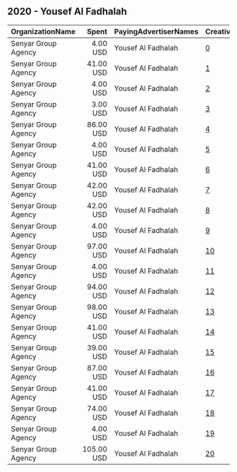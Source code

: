 ## 2020 - Yousef Al Fadhalah 
|OrganizationName|Spent|PayingAdvertiserNames|CreativeUrls|Impressions|Genders|AgeBrackets|CountryCodes|BillingAddresses|CandidateBallotInformation|
|:---|---:|:---|:---|---:|:---|:---|:---|:---|:---|
|Senyar Group Agency|4.00 USD|Yousef Al Fadhalah|[0](https://www.snap.com/political-ads/asset/0311b96f356183a861794ec87c5a3f403bfedc627531ec9acfdc7b2a2887391f?mediaType=mp4)|2,986||18+|kuwait|"Press Street,Shewikh,11111,KW"|Yousef AlFadhalah|
|Senyar Group Agency|41.00 USD|Yousef Al Fadhalah|[1](https://www.snap.com/political-ads/asset/98e87be7f064adcb36ce48e8f70d8a997a8fc19eb7bda3eb650aae1360ab5887?mediaType=mp4)|15,749||18+|kuwait|"Press Street,Shewikh,11111,KW"|Yousef AlFadhalah|
|Senyar Group Agency|4.00 USD|Yousef Al Fadhalah|[2](https://www.snap.com/political-ads/asset/0311b96f356183a861794ec87c5a3f403bfedc627531ec9acfdc7b2a2887391f?mediaType=mp4)|2,848||18+|kuwait|"Press Street,Shewikh,11111,KW"|Yousef AlFadhalah|
|Senyar Group Agency|3.00 USD|Yousef Al Fadhalah|[3](https://www.snap.com/political-ads/asset/0311b96f356183a861794ec87c5a3f403bfedc627531ec9acfdc7b2a2887391f?mediaType=mp4)|2,774||18+|kuwait|"Press Street,Shewikh,11111,KW"|Yousef AlFadhalah|
|Senyar Group Agency|86.00 USD|Yousef Al Fadhalah|[4](https://www.snap.com/political-ads/asset/15cdbd030fe99d4e24088e55c6170e6495f6fb6aa733c41f36b958c44bb2bf30?mediaType=mp4)|25,396||18+|kuwait|"Press Street,Shewikh,11111,KW"|Yousef Al Fadhalah|
|Senyar Group Agency|4.00 USD|Yousef Al Fadhalah|[5](https://www.snap.com/political-ads/asset/0311b96f356183a861794ec87c5a3f403bfedc627531ec9acfdc7b2a2887391f?mediaType=mp4)|2,902||18+|kuwait|"Press Street,Shewikh,11111,KW"|Yousef AlFadhalah|
|Senyar Group Agency|41.00 USD|Yousef Al Fadhalah|[6](https://www.snap.com/political-ads/asset/98e87be7f064adcb36ce48e8f70d8a997a8fc19eb7bda3eb650aae1360ab5887?mediaType=mp4)|17,512||18+|kuwait|"Press Street,Shewikh,11111,KW"|Yousef AlFadhalah|
|Senyar Group Agency|42.00 USD|Yousef Al Fadhalah|[7](https://www.snap.com/political-ads/asset/98e87be7f064adcb36ce48e8f70d8a997a8fc19eb7bda3eb650aae1360ab5887?mediaType=mp4)|16,529||18+|kuwait|"Press Street,Shewikh,11111,KW"|Yousef AlFadhalah|
|Senyar Group Agency|42.00 USD|Yousef Al Fadhalah|[8](https://www.snap.com/political-ads/asset/98e87be7f064adcb36ce48e8f70d8a997a8fc19eb7bda3eb650aae1360ab5887?mediaType=mp4)|16,591||18+|kuwait|"Press Street,Shewikh,11111,KW"|Yousef AlFadhalah|
|Senyar Group Agency|4.00 USD|Yousef Al Fadhalah|[9](https://www.snap.com/political-ads/asset/0311b96f356183a861794ec87c5a3f403bfedc627531ec9acfdc7b2a2887391f?mediaType=mp4)|2,973||18+|kuwait|"Press Street,Shewikh,11111,KW"|Yousef AlFadhalah|
|Senyar Group Agency|97.00 USD|Yousef Al Fadhalah|[10](https://www.snap.com/political-ads/asset/15cdbd030fe99d4e24088e55c6170e6495f6fb6aa733c41f36b958c44bb2bf30?mediaType=mp4)|28,559||18+|kuwait|"Press Street,Shewikh,11111,KW"|Yousef Al Fadhalah|
|Senyar Group Agency|4.00 USD|Yousef Al Fadhalah|[11](https://www.snap.com/political-ads/asset/0311b96f356183a861794ec87c5a3f403bfedc627531ec9acfdc7b2a2887391f?mediaType=mp4)|2,966||18+|kuwait|"Press Street,Shewikh,11111,KW"|Yousef AlFadhalah|
|Senyar Group Agency|94.00 USD|Yousef Al Fadhalah|[12](https://www.snap.com/political-ads/asset/15cdbd030fe99d4e24088e55c6170e6495f6fb6aa733c41f36b958c44bb2bf30?mediaType=mp4)|27,534||18+|kuwait|"Press Street,Shewikh,11111,KW"|Yousef Al Fadhalah|
|Senyar Group Agency|98.00 USD|Yousef Al Fadhalah|[13](https://www.snap.com/political-ads/asset/15cdbd030fe99d4e24088e55c6170e6495f6fb6aa733c41f36b958c44bb2bf30?mediaType=mp4)|28,830||18+|kuwait|"Press Street,Shewikh,11111,KW"|Yousef Al Fadhalah|
|Senyar Group Agency|41.00 USD|Yousef Al Fadhalah|[14](https://www.snap.com/political-ads/asset/98e87be7f064adcb36ce48e8f70d8a997a8fc19eb7bda3eb650aae1360ab5887?mediaType=mp4)|16,235||18+|kuwait|"Press Street,Shewikh,11111,KW"|Yousef AlFadhalah|
|Senyar Group Agency|39.00 USD|Yousef Al Fadhalah|[15](https://www.snap.com/political-ads/asset/98e87be7f064adcb36ce48e8f70d8a997a8fc19eb7bda3eb650aae1360ab5887?mediaType=mp4)|15,784||18+|kuwait|"Press Street,Shewikh,11111,KW"|Yousef AlFadhalah|
|Senyar Group Agency|87.00 USD|Yousef Al Fadhalah|[16](https://www.snap.com/political-ads/asset/15cdbd030fe99d4e24088e55c6170e6495f6fb6aa733c41f36b958c44bb2bf30?mediaType=mp4)|25,683||18+|kuwait|"Press Street,Shewikh,11111,KW"|Yousef Al Fadhalah|
|Senyar Group Agency|41.00 USD|Yousef Al Fadhalah|[17](https://www.snap.com/political-ads/asset/98e87be7f064adcb36ce48e8f70d8a997a8fc19eb7bda3eb650aae1360ab5887?mediaType=mp4)|16,396||18+|kuwait|"Press Street,Shewikh,11111,KW"|Yousef AlFadhalah|
|Senyar Group Agency|74.00 USD|Yousef Al Fadhalah|[18](https://www.snap.com/political-ads/asset/15cdbd030fe99d4e24088e55c6170e6495f6fb6aa733c41f36b958c44bb2bf30?mediaType=mp4)|21,712||18+|kuwait|"Press Street,Shewikh,11111,KW"|Yousef Al Fadhalah|
|Senyar Group Agency|4.00 USD|Yousef Al Fadhalah|[19](https://www.snap.com/political-ads/asset/0311b96f356183a861794ec87c5a3f403bfedc627531ec9acfdc7b2a2887391f?mediaType=mp4)|3,040||18+|kuwait|"Press Street,Shewikh,11111,KW"|Yousef AlFadhalah|
|Senyar Group Agency|105.00 USD|Yousef Al Fadhalah|[20](https://www.snap.com/political-ads/asset/15cdbd030fe99d4e24088e55c6170e6495f6fb6aa733c41f36b958c44bb2bf30?mediaType=mp4)|30,858||18+|kuwait|"Press Street,Shewikh,11111,KW"|Yousef Al Fadhalah|
